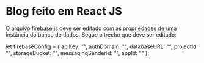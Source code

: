 # Blog feito em React JS

O arquivo firebase.js deve ser editado com as propriedades de uma instância do banco de dados. Segue o trecho que deve ser editado:

let firebaseConfig = {
    apiKey: "",
    authDomain: "",
    databaseURL: "",
    projectId: "",
    storageBucket: "",
    messagingSenderId: "",
    appId: ""
  };
